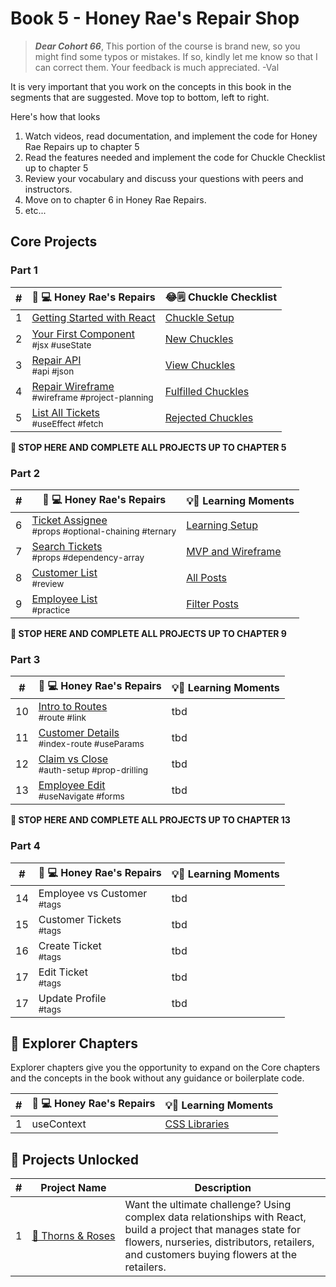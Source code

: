 # Book 5 - Honey Rae's Repair Shop
> ***Dear Cohort 66***, This portion of the course is brand new, so you might find some typos or mistakes. If so, kindly let me know so that I can correct them. Your feedback is much appreciated. -Val

It is very important that you work on the concepts in this book in the segments that are suggested.
Move top to bottom, left to right. 


Here's how that looks

1. Watch videos, read documentation, and implement the code for Honey Rae Repairs up to chapter 5
2. Read the features needed and implement the code for Chuckle Checklist up to chapter 5
3. Review your vocabulary and discuss your questions with peers and instructors.
4. Move on to chapter 6 in Honey Rae Repairs.
5. etc...

## Core Projects
### Part 1
| # | 🍯 💻 Honey Rae's Repairs | 😂🗒 Chuckle Checklist |
|--|--|--|
| 1 | [Getting Started with React](./chapters/REACT_BASICS.md) | [Chuckle Setup](./chapters/CHUCKLE_SETUP.md) |
| 2 | [Your First Component](./chapters/REPAIR_FIRST_COMPONENT.md) <br/> <sub style="font-size:0.85rem;">#jsx #useState</sub>| [New Chuckles](./chapters/CHUCKLE_CREATE.md) |
| 3 | [Repair API](./chapters/REPAIR_API.md) <br/> <sub style="font-size:0.85rem;">#api #json</sub> | [View Chuckles](./chapters/CHUCKLE_READ.md) |
| 4 | [Repair Wireframe](./chapters/REPAIR_WIREFRAME.md) <br/> <sub style="font-size:0.85rem;">#wireframe #project-planning</sub> | [Fulfilled Chuckles](./chapters/CHUCKLE_UPDATE.md) |
| 5 | [List All Tickets](./chapters/REPAIR_ALL_TICKETS.md) <br/> <sub style="font-size:0.85rem;">#useEffect #fetch</sub> | [Rejected Chuckles](./chapters/CHUCKLE_DELETE.md) | 

**🧨 STOP HERE AND COMPLETE ALL PROJECTS UP TO CHAPTER 5**

### Part 2
| # | 🍯 💻 Honey Rae's Repairs |💡💬 Learning Moments |
|--|--|--|
| 6 | [Ticket Assignee](./chapters/REPAIR_TICKET_ASSIGNEE.md) <br/> <sub style="font-size:0.85rem;">#props #optional-chaining #ternary</sub> | [Learning Setup](./chapters/LEARN_SETUP.md) |
| 7 | [Search Tickets](./chapters/REPAIR_SEARCH_TICKETS.md) <br/> <sub style="font-size:0.85rem;">#props #dependency-array</sub> | [MVP and Wireframe](./chapters/LEARN_WIREFRAME.md) |
| 8 | [Customer List](./chapters/REPAIR_CUSTOMER_LIST.md) <br/> <sub style="font-size:0.85rem;">#review</sub> | [All Posts](./chapters/LEARN_ALL_POSTS.md) |
| 9 | [Employee List](./chapters/REPAIR_EMPLOYEE_LIST.md) <br/> <sub style="font-size:0.85rem;">#practice</sub> | [Filter Posts](./chapters/LEARN_FILTER.md) |

**🧨 STOP HERE AND COMPLETE ALL PROJECTS UP TO CHAPTER 9**

### Part 3
| # | 🍯 💻 Honey Rae's Repairs | 💡💬 Learning Moments |
|--|--|--|
| 10 | [Intro to Routes](./chapters/REPAIR_ROUTES_INTRO.md) <br/> <sub style="font-size:0.85rem;">#route #link</sub> | tbd |
| 11 | [Customer Details](./chapters/REPAIR_CUST_DETAILS.md) <br/> <sub style="font-size:0.85rem;">#index-route #useParams</sub> | tbd |
| 12 | [Claim vs Close](./chapters/REPAIR_CLAIM_VS_CLOSE.md) <br/> <sub style="font-size:0.85rem;">#auth-setup #prop-drilling</sub> | tbd |
| 13 | [Employee Edit](./chapters/REPAIR_EMPLOYEE_EDIT.md) <br/> <sub style="font-size:0.85rem;">#useNavigate #forms</sub> | tbd |

**🧨 STOP HERE AND COMPLETE ALL PROJECTS UP TO CHAPTER 13**

### Part 4
| # | 🍯 💻 Honey Rae's Repairs | 💡💬 Learning Moments |
|--|--|--|
| 14 | Employee vs Customer <br/> <sub style="font-size:0.85rem;">#tags</sub> | tbd |
| 15 | Customer Tickets <br/> <sub style="font-size:0.85rem;">#tags</sub> | tbd |
| 16 | Create Ticket <br/> <sub style="font-size:0.85rem;">#tags</sub> | tbd |
| 17 | Edit Ticket <br/> <sub style="font-size:0.85rem;">#tags</sub> | tbd |
| 17 | Update Profile <br/> <sub style="font-size:0.85rem;">#tags</sub> | tbd |
## 🧭 Explorer Chapters

Explorer chapters give you the opportunity to expand on the Core chapters and the concepts in the book without any guidance or boilerplate code.

| # | 🍯 💻 Honey Rae's Repairs | 💡💬 Learning Moments |
|--|--|--|
| 1 | useContext | [CSS Libraries](./chapters/EXPLORE_CSS.md) |

## 🔐 Projects Unlocked

| # | Project&nbsp;Name | Description |
|--|--|--|
|1| [🌹&nbsp;Thorns&nbsp;&amp;&nbsp;Roses](../projects/tier-5/thorns-roses/) | Want the ultimate challenge? Using complex data relationships with React, build a project that manages state for flowers, nurseries, distributors, retailers, and customers buying flowers at the retailers. |